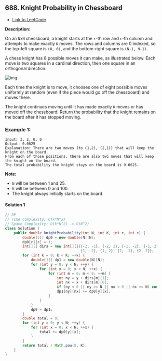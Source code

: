 ## 688. Knight Probability in Chessboard

- [Link to LeetCode](https://leetcode.com/problems/knight-probability-in-chessboard/)

**Description:**



On an `N`x`N` chessboard, a knight starts at the `r`-th row and `c`-th column and attempts to make exactly `K` moves. The rows and columns are 0 indexed, so the top-left square is `(0, 0)`, and the bottom-right square is `(N-1, N-1)`.

A chess knight has 8 possible moves it can make, as illustrated below. Each move is two squares in a cardinal direction, then one square in an orthogonal direction.

 

![img](https://assets.leetcode.com/uploads/2018/10/12/knight.png)

 

Each time the knight is to move, it chooses one of eight possible moves uniformly at random (even if the piece would go off the chessboard) and moves there.

The knight continues moving until it has made exactly `K` moves or has moved off the chessboard. Return the probability that the knight remains on the board after it has stopped moving.



<!-- tabs:start -->

### **Example 1:**

```
Input: 3, 2, 0, 0
Output: 0.0625
Explanation: There are two moves (to (1,2), (2,1)) that will keep the knight on the board.
From each of those positions, there are also two moves that will keep the knight on the board.
The total probability the knight stays on the board is 0.0625.
```

<!-- tabs:end -->



**Note:**

- `N` will be between 1 and 25.
- `K` will be between 0 and 100.
- The knight always initially starts on the board.



<!-- tabs:start -->

#### **Solution 1**



```java
// DP
// Time Complexity: O(k*N^2)
// Space Complexity: O(k*N^2) -> O(N^2)
class Solution {
    public double knightProbability(int N, int K, int r, int c) {
        double[][] dp0 = new double[N][N];
        dp0[r][c] = 1;
        int[][] dirs = new int[][]{{-2, -1}, {-2, 1}, {-1, -2}, {-1, 2},
                                   {1, -2}, {1, 2}, {2, -1}, {2, 1}};
        for (int k = 0; k < K; ++k) {
            double[][] dp1 = new double[N][N];
            for (int y = 0; y < N; ++y) {
                for (int x = 0; x < N; ++x) {
                    for (int m = 0; m < 8; ++m) {
                        int ny = y + dirs[m][1];
                        int nx = x + dirs[m][0];
                        if (ny < 0 || ny >= N || nx < 0 || nx >= N) continue;
                        dp1[ny][nx] += dp0[y][x];
                    }
                }
            }
            dp0 = dp1;
        }
        double total = 0;
        for (int y = 0; y < N; ++y) {
            for (int x = 0; x < N; ++x) {
                total += dp0[y][x];
            }
        }
        return total / Math.pow(8, K);
    }
}
```


<!-- tabs:end -->



